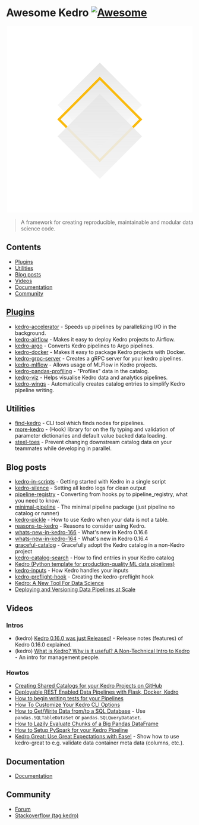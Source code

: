 # Awesome Kedro [![Awesome](https://awesome.re/badge.svg)](https://github.com/sindresorhus/awesome#readme) 

<div align="center"><img width="500" src="kedro_icon_no-type_whitebg.svg" alt="kedro logo"></div>

> A framework for creating reproducible, maintainable and modular data science code.

## Contents

- [Plugins](#plugins)
- [Utilities](#utilities)
- [Blog posts](#blog-posts)
- [Videos](#videos)
- [Documentation](#documentation)
- [Community](#community)

## [Plugins](https://kedro.readthedocs.io/en/stable/07_extend_kedro/05_plugins.html)

- [kedro-accelerator](https://github.com/deepyaman/kedro-accelerator/) - Speeds up pipelines by parallelizing I/O in the background.
- [kedro-airflow](https://pypi.org/project/kedro-airflow/) - Makes it easy to deploy Kedro projects to Airflow.
- [kedro-argo](https://pypi.org/project/kedro-argo/) - Converts Kedro pipelines to Argo pipelines.
- [kedro-docker](https://pypi.org/project/kedro-docker/) - Makes it easy to package Kedro projects with Docker.
- [kedro-grpc-server](https://pypi.org/project/kedro-grpc-server/) - Creates a gRPC server for your kedro pipelines.
- [kedro-mlflow](https://pypi.org/project/kedro-mlflow/) - Allows usage of MLFlow in Kedro projects.
- [kedro-pandas-profiling](https://pypi.org/project/kedro-pandas-profiling/) - "Profiles" data in the catalog.
- [kedro-viz](https://pypi.org/project/kedro-viz/) - Helps visualise Kedro data and analytics pipelines.
- [kedro-wings](https://pypi.org/project/kedro-wings/) - Automatically creates catalog entries to simplify Kedro pipeline writing.

## Utilities

- [find-kedro](https://pypi.org/project/find-kedro/) - CLI tool ẃhich finds nodes for pipelines.
- [more-kedro](https://pypi.org/project/more-kedro/) - (Hook) library for on the fly typing and validation of parameter dictionaries and default value backed data loading.
- [steel-toes](https://pypi.org/project/steel-toes/) - Prevent changing downstream catalog data on your teammates while developing in parallel.

## Blog posts

- [kedro-in-scripts](https://waylonwalker.com/kedro-in-scripts/) - Getting started with Kedro in a single script
- [kedro-silence](https://waylonwalker.com/kedro-silence/) - Setting all kedro logs for clean output
- [pipeline-registry](https://waylonwalker.com/kedro-pipeline-registry/) - Converting from hooks.py to pipeline_registry, what you need to know.
- [minimal-pipeline](https://waylonwalker.com/minimal-kedro-pipeline/) - The minimal pipeline package (just pipeline no catalog or runner)
- [kedro-pickle](https://waylonwalker.com/kedro-pickle/) - How to use Kedro when your data is not a table.
- [reasons-to-kedro](https://waylonwalker.com/reasons-to-kedro/) - Reasons to consider using Kedro.
- [whats-new-in-kedro-166](https://waylonwalker.com/whats-new-in-kedro-0166/) - What's new in Kedro 0.16.6
- [whats-new-in-kedro-164](https://waylonwalker.com/whats-new-in-kedro-0164/) - What's new in Kedro 0.16.4
- [graceful-catalog](https://waylonwalker.com/graceful-kedro-catalog/) - Gracefully adopt the Kedro catalog in a non-Kedro project
- [kedro-catalog-search](https://waylonwalker.com/kedro-catalog-search/) - How to find entries in your Kedro catalog
- [Kedro (Python template for production-quality ML data pipelines)](https://wilsonmar.github.io/kedro/)
- [kedro-inputs](https://waylonwalker.com/kedro-inputs/) - How Kedro handles your inputs
- [kedro-preflight-hook](https://waylonwalker.com/creating-the-kedro-preflight-hook/) - Creating the kedro-preflight hook
- [Kedro: A New Tool For Data Science](https://towardsdatascience.com/kedro-prepare-to-pimp-your-pipeline-f8f68c263466)
- [Deploying and Versioning Data Pipelines at Scale](https://medium.com/quantumblack/deploying-and-versioning-data-pipelines-at-scale-942b1d81b5f5)

## Videos

### Intros

- (kedro) [Kedro 0.16.0 was just Released!](https://www.youtube.com/watch?v=HxU6SL14jc4) - Release notes (features) of Kedro 0.16.0 explained.
- (kedro) [What is Kedro? Why is it useful? A Non-Technical Intro to Kedro](https://www.youtube.com/watch?v=dAtZiyQeN8Y) - An intro for management people.

### Howtos

- [Creating Shared Catalogs for your Kedro Projects on GitHub](https://www.youtube.com/watch?v=GwSj64Uqnhk)
- [Deployable REST Enabled Data Pipelines with Flask, Docker, Kedro](https://www.youtube.com/watch?v=z7MIq-B4hPA)
- [How to begin writing tests for your Pipelines](https://www.youtube.com/watch?v=3pF0lZfmvOM)
- [How To Customize Your Kedro CLI Options](https://www.youtube.com/watch?v=euuXz6RLKVE)
- [How to Get/Write Data from/to a SQL Database](https://www.youtube.com/watch?v=24_Acr0oLaQ) - Use `pandas.SQLTableDataSet` or `pandas.SQLQueryDataSet`.
- [How to Lazily Evaluate Chunks of a Big Pandas DataFrame](https://www.youtube.com/watch?v=cbZ4cxCtLZc)
- [How to Setup PySpark for your Kedro Pipeline](https://www.youtube.com/watch?v=vYBMpPZep6E)
- [Kedro Great: Use Great Expectations with Ease!](https://www.youtube.com/watch?v=VY_AO0__oIE) - Show how to use kedro-great to e.g. validate data container meta data (columns, etc.).

## Documentation

- [Documentation](kedro.readthedocs.io)

## Community

- [Forum](https://discourse.kedro.community/)
- [Stackoverflow (tag:kedro)](https://stackoverflow.com/questions/tagged/kedro)
